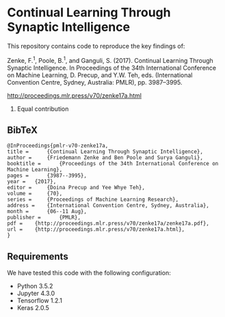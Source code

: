 # Continual Learning Through Synaptic Intelligence

This repository contains code to reproduce the key findings of:

Zenke, F.<sup>1</sup>, Poole, B.<sup>1</sup>, and Ganguli, S. (2017). Continual Learning Through
Synaptic Intelligence. In Proceedings of the 34th International Conference on
Machine Learning, D. Precup, and Y.W. Teh, eds. (International Convention
Centre, Sydney, Australia: PMLR), pp. 3987–3995.

http://proceedings.mlr.press/v70/zenke17a.html

1) Equal contribution

## BibTeX
```
@InProceedings{pmlr-v70-zenke17a,
title = 	 {Continual Learning Through Synaptic Intelligence},
author = 	 {Friedemann Zenke and Ben Poole and Surya Ganguli},
booktitle = 	 {Proceedings of the 34th International Conference on Machine Learning},
pages = 	 {3987--3995},
year = 	 {2017},
editor = 	 {Doina Precup and Yee Whye Teh},
volume = 	 {70},
series = 	 {Proceedings of Machine Learning Research},
address = 	 {International Convention Centre, Sydney, Australia},
month = 	 {06--11 Aug},
publisher = 	 {PMLR},
pdf = 	 {http://proceedings.mlr.press/v70/zenke17a/zenke17a.pdf},
url = 	 {http://proceedings.mlr.press/v70/zenke17a.html},
}
```


## Requirements

We have tested this code with the following configuration:

* Python 3.5.2
* Jupyter 4.3.0
* Tensorflow 1.2.1
* Keras 2.0.5

